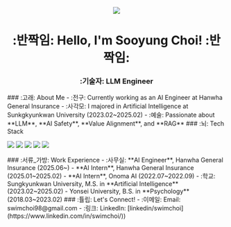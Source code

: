 <p align="center">
  <img src="https://capsule-render.vercel.app/api?type=blur&height=100&section=header&text=Welcome!&fontSize=70&fontColor=000000&animation=twinkling&customColorList=ADD8E6,87CEEB,00BFFF,1E90FF,0000FF" />
</p>
<h1 align="center">:반짝임: Hello, I'm Sooyung Choi! :반짝임:</h1>
<h3 align="center">:기술자: LLM Engineer </h3>
### :고래: About Me
- :전구: Currently working as an AI Engineer at Hanwha General Insurance
- :사각모: I majored in Artificial Intelligence at Sunkgkyunkwan University (2023.02~2025.02)
- :예술: Passionate about **LLM**, **AI Safety**, **Value Alignment**, and **RAG**
### :뇌: Tech Stack
<p>
<img src="https://img.shields.io/badge/Python-3776AB?style=for-the-badge&logo=python&logoColor=white"/>
<img src="https://img.shields.io/badge/PyTorch-EE4C2C?style=for-the-badge&logo=pytorch&logoColor=white"/>
<img src="https://img.shields.io/badge/TensorFlow-FF6F00?style=for-the-badge&logo=tensorflow&logoColor=white"/>
<img src="https://img.shields.io/badge/GitHub-181717?style=for-the-badge&logo=github&logoColor=white"/>
<img src="https://img.shields.io/badge/MySQL-4479A1?style=for-the-badge&logo=mysql&logoColor=white"/>
</p>
### :서류_가방: Work Experience
- :사무실: **AI Engineer**, Hanwha General Insurance (2025.06~)
- **AI Intern**, Hanwha General Insurance (2025.01~2025.02)
- **AI Intern**, Onoma AI (2022.07~2022.09)
- :학교: Sungkyunkwan University, M.S. in **Artificial Intelligence** (2023.02~2025.02)
- Yonsei University, B.S. in **Psychology** (2018.03~2023.02)
### :튤립: Let's Connect!
- :이메일: Email: swimchoi98@gmail.com
- :링크: LinkedIn: [linkedin/swimchoi](https://www.linkedin.com/in/swimchoi/))
